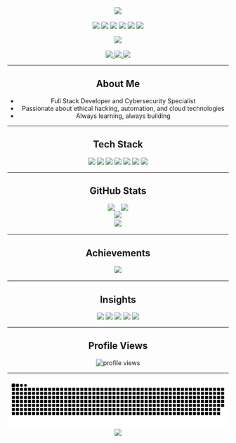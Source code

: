 <div align="center">

<img src="https://capsule-render.vercel.app/api?type=waving&color=0:000000,100:bf22e6&height=200&section=header&text=SantoPecador&fontSize=60&fontColor=fff&animation=fadeIn&fontAlignY=40&desc=Full%20Stack%20Developer&descSize=22&descAlignY=60&fontAlign=50"/>
<p align="center">
  <img src="https://img.shields.io/badge/Hacker-Ethical-informational?style=flat-square&logo=protonvpn&logoColor=bf22e6&color=181717" />
  <img src="https://img.shields.io/badge/Data%20Science-Enthusiast-bf22e6?style=flat-square&logo=databricks&logoColor=fff" />
  <img src="https://img.shields.io/badge/AI%20%26%20ML-Builder-bf22e6?style=flat-square&logo=openai&logoColor=fff" />
  <img src="https://img.shields.io/badge/Cybersecurity-Researcher-181717?style=flat-square&logo=hackthebox&logoColor=bf22e6" />
  <img src="https://img.shields.io/badge/CTF%20Player-181717?style=flat-square&logo=tryhackme&logoColor=bf22e6" />
  <img src="https://img.shields.io/badge/OSINT-Researcher-bf22e6?style=flat-square&logo=virustotal&logoColor=fff" />
</p>

<img src="https://readme-typing-svg.herokuapp.com/?color=bf22e6&size=32&center=true&vCenter=true&width=900&lines=Welcome+to+my+GitHub!;Full+Stack+Developer;Cybersecurity+Specialist;Open+Source+Enthusiast;Always+Learning+and+Building" />

<p align="center">
  <a href="https://github.com/santopecador" target="_blank">
    <img src="https://img.shields.io/badge/GitHub-181717?style=for-the-badge&logo=github&logoColor=bf22e6" />
  </a>
  <a href="https://www.linkedin.com/in/santopecador" target="_blank">
    <img src="https://img.shields.io/badge/LinkedIn-0A66C2?style=for-the-badge&logo=linkedin&logoColor=bf22e6" />
  </a>
  <a href="mailto:santopecador@email.com" target="_blank">
    <img src="https://img.shields.io/badge/Email-EA4AAA?style=for-the-badge&logo=gmail&logoColor=fff" />
  </a>
</p>

---

## About Me

- Full Stack Developer and Cybersecurity Specialist
- Passionate about ethical hacking, automation, and cloud technologies
- Always learning, always building

---

## Tech Stack

<div align="center">
<img src="https://skillicons.dev/icons?i=python,js,ts,cpp,java,kotlin,go,rust,php,cs,swift,ruby,lua,haskell,scala,dart,solidity,perl,clojure,elixir,fortran,matlab,ocaml,r,coffeescript,crystal,vala&theme=dark" />
<img src="https://skillicons.dev/icons?i=react,vue,angular,svelte,nextjs,tailwind,redux&theme=dark" />
<img src="https://skillicons.dev/icons?i=nodejs,express,nestjs,flask,django,laravel,spring,graphql&theme=dark" />
<img src="https://skillicons.dev/icons?i=docker,kubernetes,aws,azure,gcp,jenkins,ansible,git,linux,windows&theme=dark" />
<img src="https://skillicons.dev/icons?i=mysql,postgres,mongodb,firebase,redis,elasticsearch&theme=dark" />
<img src="https://skillicons.dev/icons?i=tensorflow,pytorch,opencv,scikitlearn,matlab&theme=dark" />
<img src="https://skillicons.dev/icons?i=unity,unreal,blender,bash&theme=dark" />
</div>

---

## GitHub Stats

<div align="center">
  <img src="https://github-readme-stats.vercel.app/api?username=santopecador&show_icons=true&theme=tokyonight&bg_color=0d1117&title_color=bf22e6&icon_color=bf22e6&text_color=fff&hide_border=true" style="display: inline-block; vertical-align: top; margin-right: 10px;" />
  <img src="https://github-readme-stats.vercel.app/api/top-langs/?username=santopecador&layout=compact&theme=tokyonight&bg_color=0d1117&title_color=bf22e6&text_color=fff&hide_border=true" style="display: inline-block; vertical-align: top;" />
</div>

<div align="center">
  <img src="https://github-readme-streak-stats.herokuapp.com/?user=santopecador&theme=tokyonight&hide_border=true&background=0d1117&stroke=bf22e6&ring=bf22e6&fire=bf22e6&currStreakNum=bf22e6&sideNums=bf22e6&currStreakLabel=bf22e6&sideLabels=bf22e6&dates=bf22e6" />
</div>

<div align="center">
  <img width="90%" src="https://github-readme-activity-graph.vercel.app/graph?username=santopecador&theme=react-dark&hide_border=true&bg_color=0d1117&line=bf22e6&color=bf22e6&custom_title=Contribution%20Graph&area=true" />
</div>

---

## Achievements

<div align="center">
  <img src="https://github-profile-trophy.vercel.app/?username=santopecador&theme=dracula&no-frame=true&no-bg=true&row=1&column=7&margin-w=15" />
</div>

---

## Insights

<div align="center">
  <img src="https://github-profile-summary-cards.vercel.app/api/cards/profile-details?username=santopecador&theme=tokyonight" />
  <img src="https://github-profile-summary-cards.vercel.app/api/cards/repos-per-language?username=santopecador&theme=tokyonight" />
  <img src="https://github-profile-summary-cards.vercel.app/api/cards/most-commit-language?username=santopecador&theme=tokyonight" />
  <img src="https://github-profile-summary-cards.vercel.app/api/cards/stats?username=santopecador&theme=tokyonight" />
  <img src="https://github-profile-summary-cards.vercel.app/api/cards/productive-time?username=santopecador&theme=tokyonight&utcOffset=8" />
</div>

---

## Profile Views

<div align="center">
  <img src="https://count.getloli.com/get/@santopecador?theme=moebooru" alt="profile views" />
</div>

---

<div align="center">
  <picture>
    <source media="(prefers-color-scheme: dark)" srcset="https://raw.githubusercontent.com/platane/platane/output/github-contribution-grid-snake-dark.svg" />
    <source media="(prefers-color-scheme: light)" srcset="https://raw.githubusercontent.com/platane/platane/output/github-contribution-grid-snake.svg" />
    <img alt="github contribution grid snake animation" src="https://raw.githubusercontent.com/platane/platane/output/github-contribution-grid-snake.svg" />
  </picture>
</div>

<img src="https://capsule-render.vercel.app/api?type=waving&color=0:000000,100:bf22e6&height=120&section=footer"/>

</div>
